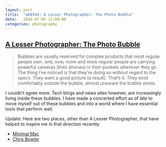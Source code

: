 ```yaml
---
layout: post
title:  "&#8594; A Lesser Photographer: The Photo Bubble"
date:   2010-07-05 12:09:00
categories: photography
---
```

## [A Lesser Photographer: The Photo Bubble](http://alesserphotographer.com/post/773244524/the-photo-bubble)

> Bubbles are usually reserved for complex products that most regular people own, and, now, more and more regular people are carrying powerful cameras (their phones) in their pockets wherever they go. The thing I’ve noticed is that they’re doing so without regard to the specs. They want a good picture (a result). That’s it. They exist comfortably outside the bubble, almost unaware the bubble exists.

I couldn’t agree more. Tech blogs and news sites however, are increasingly living inside these bubbles. I have made a concerted effort as of late to move myself out of these bubbles and into a world where I have essential tools that perform well.

Update: Here are two places, other than A Lesser Photographer, that have helped to inspire me in that direction recently:

* [Minimal Mac](http://minimalmac.com/)
* [Chris Bowler](http://chrisbowler.com/)

